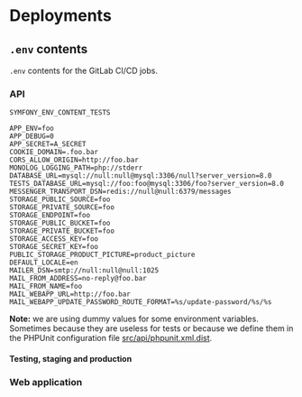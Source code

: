 # Deployments



## `.env` contents

`.env` contents for the GitLab CI/CD jobs.

### API

`SYMFONY_ENV_CONTENT_TESTS`

```
APP_ENV=foo
APP_DEBUG=0
APP_SECRET=A_SECRET
COOKIE_DOMAIN=.foo.bar
CORS_ALLOW_ORIGIN=http://foo.bar
MONOLOG_LOGGING_PATH=php://stderr
DATABASE_URL=mysql://null:null@mysql:3306/null?server_version=8.0
TESTS_DATABASE_URL=mysql://foo:foo@mysql:3306/foo?server_version=8.0
MESSENGER_TRANSPORT_DSN=redis://null@null:6379/messages
STORAGE_PUBLIC_SOURCE=foo
STORAGE_PRIVATE_SOURCE=foo
STORAGE_ENDPOINT=foo
STORAGE_PUBLIC_BUCKET=foo
STORAGE_PRIVATE_BUCKET=foo
STORAGE_ACCESS_KEY=foo
STORAGE_SECRET_KEY=foo
PUBLIC_STORAGE_PRODUCT_PICTURE=product_picture
DEFAULT_LOCALE=en
MAILER_DSN=smtp://null:null@null:1025
MAIL_FROM_ADDRESS=no-reply@foo.bar
MAIL_FROM_NAME=foo
MAIL_WEBAPP_URL=http://foo.bar
MAIL_WEBAPP_UPDATE_PASSWORD_ROUTE_FORMAT=%s/update-password/%s/%s
```

**Note:** we are using dummy values for some environment variables. Sometimes because they are useless for tests
or because we define them in the PHPUnit configuration file [src/api/phpunit.xml.dist](../../src/api/phpunit.xml.dist).

#### Testing, staging and production

### Web application